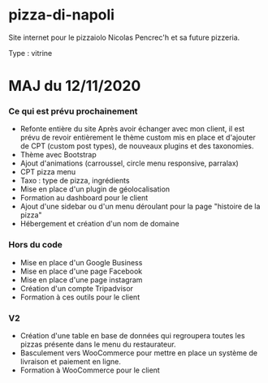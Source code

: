 # pizza-di-napoli

Site internet pour le pizzaiolo Nicolas Pencrec'h et sa future pizzeria.

Type : vitrine

# MAJ du 12/11/2020

### Ce qui est prévu prochainement 

- Refonte entière du site 
Après avoir échanger avec mon client, il est prévu de revoir entièrement le thème custom mis en place et d'ajouter de CPT (custom post types), de nouveaux plugins et des taxonomies. 
- Thème avec Bootstrap
- Ajout d'animations (carroussel, circle menu responsive, parralax) 
- CPT pizza menu 
- Taxo : type de pizza, ingrédients
- Mise en place d'un plugin de géolocalisation 
- Formation au dashboard pour le client
- Ajout d'une sidebar ou d'un menu déroulant pour la page "histoire de la pizza"
- Hébergement et création d'un nom de domaine

### Hors du code 
 
- Mise en place d'un Google Business
- Mise en place d'une page Facebook
- Mise en place d'une page instagram 
- Création d'un compte Tripadvisor 
- Formation à ces outils pour le client

### V2 

- Création d'une table en base de données qui regroupera toutes les pizzas présente dans le menu du restaurateur. 
- Basculement vers WooCommerce pour mettre en place un système de livraison et paiement en ligne. 
- Formation à WooCommerce pour le client
